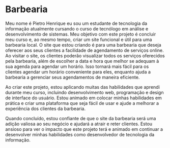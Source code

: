 # Barbearia
Meu nome é Pietro Henrique eu sou um estudante de tecnologia da informação atualmente cursando o curso de tecnólogo em análise e desenvolvimento de sistemas. Meu objetivo com este projeto é concluir meu curso e, ao mesmo tempo, criar um site funcional e útil para uma barbearia local.
O site que estou criando é para uma barbearia que deseja oferecer aos seus clientes a facilidade de agendamento de serviços online. Ao visitar o site, os clientes poderão visualizar todos os serviços oferecidos pela barbearia, além de escolher a data e hora que melhor se adequam à sua agenda para agendar um horário. Isso tornará mais fácil para os clientes agendar um horário conveniente para eles, enquanto ajuda a barbearia a gerenciar seus agendamentos de maneira eficiente.


Ao criar este projeto, estou aplicando muitas das habilidades que aprendi durante meu curso, incluindo desenvolvimento web, programação e design de interface do usuário. Estou animado em colocar minhas habilidades em prática e criar uma plataforma que seja fácil de usar e ajude a melhorar a experiência dos clientes da barbearia.


Quando concluído, estou confiante de que o site da barbearia será uma adição valiosa ao seu negócio e ajudará a atrair e reter clientes. Estou ansioso para ver o impacto que este projeto terá e animado em continuar a desenvolver minhas habilidades como desenvolvedor de tecnologia da informação.

